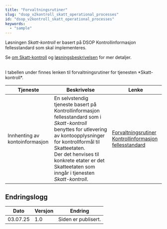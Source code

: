 ```yaml
---
title: "Forvaltningsrutiner"
slug: "dsop_v2kontroll_skatt_operational_processes"
id: "dsop_v2kontroll_skatt_operational_processes"
keywords:
  - "sample"
---
```


Løsningen *Skatt-kontroll* er basert på DSOP Kontrollinformasjon fellesstandard som skal implementeres.

Se [om Skatt-kontroll](/dsop_v2kontroll_skatt_about) og
[løsningsbeskrivelsen](/dsop_v2kontroll_skatt_løsningsbeskrivelse) for mer detaljer.


<br >
I tabellen under finnes lenken til forvaltningsrutiner for tjenesten *Skatt-kontroll*.

| Tjeneste      |  Beskrivelse        | Lenke   |
|---------------|---------------------|---------|
| Innhenting av kontoinformasjon | En selvstendig tjeneste basert på Kontrollinformasjon fellesstandard som i *Skatt-kontroll* benyttes for utlevering av kontoopplysninger for kontrollformål til Skatteetaten. <br > Der det henvises til konkrete etater er det Skatteetaten som inngår i tjenesten *Skatt-kontroll*. | [Forvaltningsrutiner Kontrollinformasjon fellesstandard](/dsop_v2fellesstandard_operational_processes) |

## Endringslogg

| Dato     | Versjon | Endring                                                           |
|----------|---------|-------------------------------------------------------------------|
| 03.07.25 | 1.0     | Siden er publisert. |

